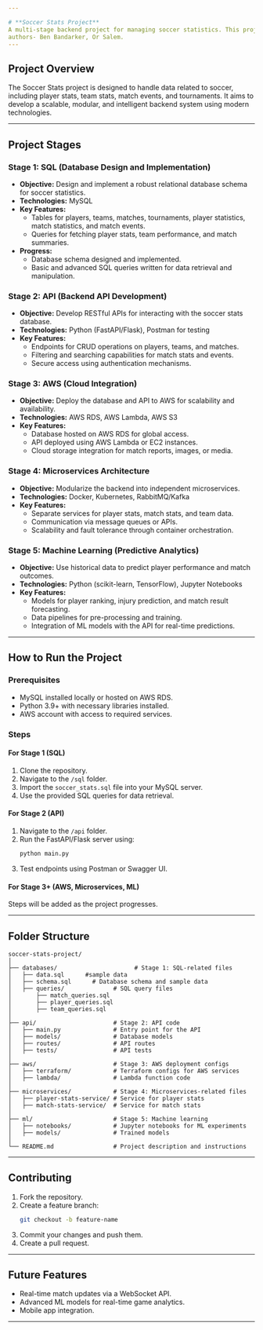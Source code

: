 ```yaml
---

# **Soccer Stats Project**  
A multi-stage backend project for managing soccer statistics. This project evolves through various stages, incorporating SQL databases, APIs, cloud services (AWS), microservices architecture, and machine learning.  
authors- Ben Bandarker, Or Salem.
---
```


## **Project Overview**  
The Soccer Stats project is designed to handle data related to soccer, including player stats, team stats, match events, and tournaments. It aims to develop a scalable, modular, and intelligent backend system using modern technologies.

---

## **Project Stages**  

### **Stage 1: SQL (Database Design and Implementation)**  
- **Objective:** Design and implement a robust relational database schema for soccer statistics.  
- **Technologies:** MySQL  
- **Key Features:**  
  - Tables for players, teams, matches, tournaments, player statistics, match statistics, and match events.  
  - Queries for fetching player stats, team performance, and match summaries.  
- **Progress:**  
  - Database schema designed and implemented.  
  - Basic and advanced SQL queries written for data retrieval and manipulation.  

### **Stage 2: API (Backend API Development)**  
- **Objective:** Develop RESTful APIs for interacting with the soccer stats database.  
- **Technologies:** Python (FastAPI/Flask), Postman for testing  
- **Key Features:**  
  - Endpoints for CRUD operations on players, teams, and matches.  
  - Filtering and searching capabilities for match stats and events.  
  - Secure access using authentication mechanisms.  

### **Stage 3: AWS (Cloud Integration)**  
- **Objective:** Deploy the database and API to AWS for scalability and availability.  
- **Technologies:** AWS RDS, AWS Lambda, AWS S3  
- **Key Features:**  
  - Database hosted on AWS RDS for global access.  
  - API deployed using AWS Lambda or EC2 instances.  
  - Cloud storage integration for match reports, images, or media.  

### **Stage 4: Microservices Architecture**  
- **Objective:** Modularize the backend into independent microservices.  
- **Technologies:** Docker, Kubernetes, RabbitMQ/Kafka  
- **Key Features:**  
  - Separate services for player stats, match stats, and team data.  
  - Communication via message queues or APIs.  
  - Scalability and fault tolerance through container orchestration.  

### **Stage 5: Machine Learning (Predictive Analytics)**  
- **Objective:** Use historical data to predict player performance and match outcomes.  
- **Technologies:** Python (scikit-learn, TensorFlow), Jupyter Notebooks  
- **Key Features:**  
  - Models for player ranking, injury prediction, and match result forecasting.  
  - Data pipelines for pre-processing and training.  
  - Integration of ML models with the API for real-time predictions.  

---

## **How to Run the Project**  

### **Prerequisites**  
- MySQL installed locally or hosted on AWS RDS.  
- Python 3.9+ with necessary libraries installed.  
- AWS account with access to required services.  

### **Steps**  

#### **For Stage 1 (SQL)**  
1. Clone the repository.  
2. Navigate to the `/sql` folder.  
3. Import the `soccer_stats.sql` file into your MySQL server.  
4. Use the provided SQL queries for data retrieval.  

#### **For Stage 2 (API)**  
1. Navigate to the `/api` folder.  
2. Run the FastAPI/Flask server using:  
   ```bash
   python main.py
   ```  
3. Test endpoints using Postman or Swagger UI.  

#### **For Stage 3+ (AWS, Microservices, ML)**  
Steps will be added as the project progresses.  

---

## **Folder Structure**  
```plaintext
soccer-stats-project/
│
├── databases/                      # Stage 1: SQL-related files
│   ├── data.sql      #sample data
│   ├── schema.sql      # Database schema and sample data
│   ├── queries/              # SQL query files
│       ├── match_queries.sql      
│       ├── player_queries.sql  
│       ├── team_queries.sql  
│
├── api/                      # Stage 2: API code
│   ├── main.py               # Entry point for the API
│   ├── models/               # Database models
│   ├── routes/               # API routes
│   ├── tests/                # API tests
│
├── aws/                      # Stage 3: AWS deployment configs
│   ├── terraform/            # Terraform configs for AWS services
│   ├── lambda/               # Lambda function code
│
├── microservices/            # Stage 4: Microservices-related files
│   ├── player-stats-service/ # Service for player stats
│   ├── match-stats-service/  # Service for match stats
│
├── ml/                       # Stage 5: Machine learning
│   ├── notebooks/            # Jupyter notebooks for ML experiments
│   ├── models/               # Trained models
│
└── README.md                 # Project description and instructions
```

---

## **Contributing**  
1. Fork the repository.  
2. Create a feature branch:  
   ```bash
   git checkout -b feature-name
   ```  
3. Commit your changes and push them.  
4. Create a pull request.  

---

## **Future Features**  
- Real-time match updates via a WebSocket API.  
- Advanced ML models for real-time game analytics.  
- Mobile app integration.  

---

